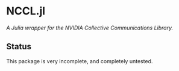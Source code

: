 NCCL.jl
=======

*A Julia wrapper for the NVIDIA Collective Communications Library.*


Status
------

This package is very incomplete, and completely untested.
